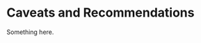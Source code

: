 [title]: # (Caveats and Recommendations)
[tags]: # (XXX)
[priority]: # (5304)
# Caveats and Recommendations
Something here.
